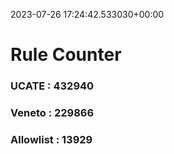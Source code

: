 2023-07-26 17:24:42.533030+00:00
# Rule Counter 
 ### UCATE : 432940

 ### Veneto : 229866

 ### Allowlist : 13929